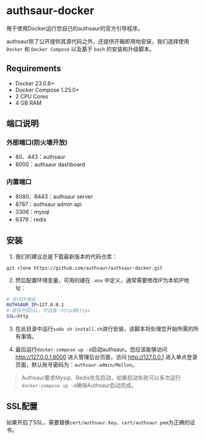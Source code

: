 # authsaur-docker

用于使用Docker运行您自己的authsaur的官方引导程序。

authsaur除了公开提供其源代码之外，还提供开箱即用地安装，我们选择使用 `Docker` 和 `Docker Compose` 以及基于 `bash` 的安装和升级脚本。

## Requirements
- Docker 23.0.6+
- Docker Compose 1.25.0+
- 2 CPU Cores
- 4 GB RAM

## 端口说明
### 外部端口(防火墙开放)
- 80、443：authsaur
- 8000：authsaur dashboard

### 内置端口
- 8080、8443：authsaur server
- 8787：authsaur admin api
- 3306：mysql
- 6379：redis

## 安装
1. 我们的建议总是下载最新版本的代码仓库：
```shell
git clone https://github.com/authsaur/authsaur-docker.git
```

2. 然后配置环境变量，可用的键在 `.env` 中定义，通常需要修改IP为本机IP地址：
```bash
# 访问IP地址
AUTHSAUR_IP=127.0.0.1
# 是否开启SSL，可选值：http或https
SSL=http
```

3. 在此目录中运行`sudo sh install.sh`进行安装，该脚本将处理您开始所需的所有事情。

4. 最后运行`docker-compose up -d`启动authsaur。您应该能够访问 http://127.0.0.1:8000 进入管理后台页面，访问 http://127.0.0.1 进入单点登录页面，默认账号密码为：`authsaur-admin/Mellon`。

> Authsaur要求Mysql、Redis优先启动，如果启动失败可以多次运行`docker-compose up -d`确保Authsaur启动完成。

## SSL配置
如果开启了SSL，需要替换`cert/authsaur.key`、`cert/authsaur.pem`为正确的证书。


